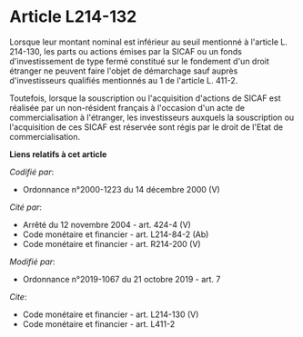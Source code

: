 # Article L214-132

Lorsque leur montant nominal est inférieur au seuil mentionné à l'article L. 214-130, les parts ou actions émises par la
SICAF ou un fonds d'investissement de type fermé constitué sur le fondement d'un droit étranger ne peuvent faire l'objet de
démarchage sauf auprès d'investisseurs qualifiés mentionnés au 1 de l'article L. 411-2.

Toutefois, lorsque la souscription ou l'acquisition d'actions de SICAF est réalisée par un non-résident français à l'occasion
d'un acte de commercialisation à l'étranger, les investisseurs auxquels la souscription ou l'acquisition de ces SICAF est
réservée sont régis par le droit de l'Etat de commercialisation.

**Liens relatifs à cet article**

_Codifié par_:

  - Ordonnance n°2000-1223 du 14 décembre 2000 (V)

_Cité par_:

  - Arrêté du 12 novembre 2004 - art. 424-4 (V)
  - Code monétaire et financier - art. L214-84-2 (Ab)
  - Code monétaire et financier - art. R214-200 (V)

_Modifié par_:

  - Ordonnance n°2019-1067 du 21 octobre 2019 - art. 7

_Cite_:

  - Code monétaire et financier - art. L214-130 (V)
  - Code monétaire et financier - art. L411-2
